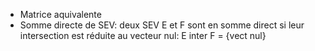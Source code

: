 - Matrice aquivalente
- Somme directe de SEV: deux SEV E et F sont en somme direct si leur intersection est réduite au vecteur nul: E inter F = {vect nul}